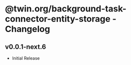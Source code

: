 # @twin.org/background-task-connector-entity-storage - Changelog

## v0.0.1-next.6

- Initial Release
